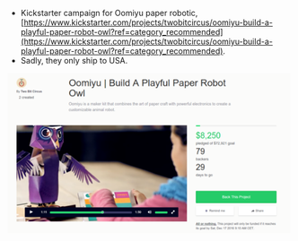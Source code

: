 * Kickstarter campaign for Oomiyu paper robotic, [https://www.kickstarter.com/projects/twobitcircus/oomiyu-build-a-playful-paper-robot-owl?ref=category_recommended](https://www.kickstarter.com/projects/twobitcircus/oomiyu-build-a-playful-paper-robot-owl?ref=category_recommended).
* Sadly, they only ship to USA.

![./20161118-1017-gmt+2-kickstarter-oomiyu-paper-robot-1.png](./20161118-1017-gmt+2-kickstarter-oomiyu-paper-robot-1.png)